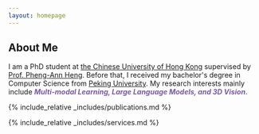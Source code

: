 ```yaml
---
layout: homepage
---
```


## About Me

I am a PhD student at [the Chinese University of Hong Kong](https://www.cuhk.edu.hk) supervised by [Prof. Pheng-Ann Heng](https://www.cse.cuhk.edu.hk/~pheng/1.html). Before that, I received my bachelor's degree in Computer Science from [Peking University](https://www.pku.edu.cn/). My research interests mainly include <b><i style="color:#7b5aa6">Multi-modal Learning, Large Language Models, and 3D Vision.</i></b>


{% include_relative _includes/publications.md %}

{% include_relative _includes/services.md %}
